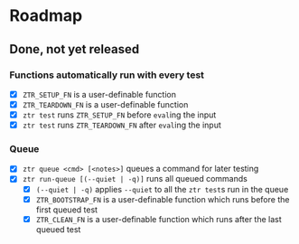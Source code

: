 # Roadmap

## Done, not yet released

### Functions automatically run with every test

-   [x] `ZTR_SETUP_FN` is a user-definable function
-   [x] `ZTR_TEARDOWN_FN` is a user-definable function
-   [x] `ztr test` runs `ZTR_SETUP_FN` before `eval`ing the input
-   [x] `ztr test` runs `ZTR_TEARDOWN_FN` after `eval`ing the input

### Queue

-   [x] `ztr queue <cmd> [<notes>]` queues a command for later testing
-   [x] `ztr run-queue [(--quiet | -q)]` runs all queued commands
    -   [x] `(--quiet | -q)` applies `--quiet` to all the `ztr test`s run in the queue
    -   [x] `ZTR_BOOTSTRAP_FN` is a user-definable function which runs before the first queued test
    -   [x] `ZTR_CLEAN_FN` is a user-definable function which runs after the last queued test
